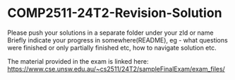 # COMP2511-24T2-Revision-Solution

Please push your solutions in a separate folder under your zId or name
Briefly indicate your progress in somewhere(README), eg - what questions were finished or only partially finished etc, how to navigate solution etc.

The material provided in the exam is linked here: https://www.cse.unsw.edu.au/~cs2511/24T2/sampleFinalExam/exam_files/
